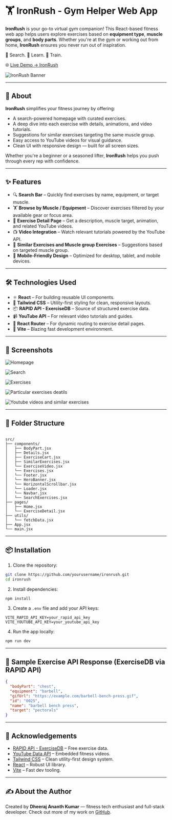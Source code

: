 # 🏋️ IronRush - Gym Helper Web App

**IronRush** is your go-to virtual gym companion! This React-based fitness web app helps users explore exercises based on **equipment type**, **muscle groups**, and **body parts**. Whether you're at the gym or working out from home, **IronRush** ensures you never run out of inspiration.

🔎 Search. 🧠 Learn. 💪 Train.

🌐 [Live Demo → IronRush](https://iron-rush.vercel.app/)

![IronRush Banner](https://github.com/user-attachments/assets/96fdcd20-6e2b-4b29-9c36-195205dd18b8)


---

## 📖 About

**IronRush** simplifies your fitness journey by offering:

- A search-powered homepage with curated exercises.
- A deep dive into each exercise with details, animations, and video tutorials.
- Suggestions for similar exercises targeting the same muscle group.
- Easy access to YouTube videos for visual guidance.
- Clean UI with responsive design — built for all screen sizes.

Whether you're a beginner or a seasoned lifter, **IronRush** helps you push through every rep with confidence.

---

## ✨ Features

- 🔍 **Search Bar** – Quickly find exercises by name, equipment, or target muscle.
- 🏋️ **Browse by Muscle / Equipment** – Discover exercises filtered by your available gear or focus area.
- 📄 **Exercise Detail Page** – Get a description, muscle target, animation, and related YouTube videos.
- 📺 **Video Integration** – Watch relevant tutorials powered by the YouTube API.
- 🔁 **Similar Exercises and Muscle group Exercises** – Suggestions based on targeted muscle group.
- 📱 **Mobile-Friendly Design** – Optimized for desktop, tablet, and mobile devices.

---

## 🛠️ Technologies Used

- ⚛️ **React** – For building reusable UI components.
- 💨 **Tailwind CSS** – Utility-first styling for clean, responsive layouts.
- 📦 **RAPID API - ExerciseDB** – Source of structured exercise data.
- 📹 **YouTube API** – For relevant video tutorials and guides.
- 🔄 **React Router** – For dynamic routing to exercise detail pages.
- 🚀 **Vite** – Blazing fast development environment.

---

## 📸 Screenshots
![Homepage](https://github.com/user-attachments/assets/62a62b3d-40db-4e88-934f-6c0dc4623123)

![Search](https://github.com/user-attachments/assets/7a5f78f3-eef6-4f25-ad49-595145b425f3)

![Exercises](https://github.com/user-attachments/assets/192b29db-e461-4c66-baf9-beb03334727e)

![Particular exercises deatils](https://github.com/user-attachments/assets/2c2df0f4-af29-4fdb-8cdb-1203492fe43c)

![Youtube videos and similar exercises](https://github.com/user-attachments/assets/8fae913a-eee7-45b4-bdca-f7abe4cd5f79)

---

## 📁 Folder Structure

```

src/
├── components/
│   ├── BodyPart.jsx
│   ├── Details.jsx
│   ├── ExerciseCart.jsx
│   ├── SimilarExercises.jsx
│   └── ExerciseVideo.jsx
│   └── Exercises.jsx
│   └── Footer.jsx
│   └── HeroBanner.jsx
│   └── HorizontalScrollbar.jsx
│   └── Loader.jsx
│   └── Navbar.jsx
│   └── SearchExercises.jsx
├── pages/
│   ├── Home.jsx
│   └── ExerciseDetail.jsx
├── utils/
│   └── fetchData.jsx
├── App.jsx
└── main.jsx

````

---

## 📦 Installation

1. Clone the repository:

```bash
git clone https://github.com/yourusername/ironrush.git
cd ironrush
````

2. Install dependencies:

```bash
npm install
```

3. Create a `.env` file and add your API keys:

```env
VITE_RAPID_API_KEY=your_rapid_api_key
VITE_YOUTUBE_API_KEY=your_youtube_api_key
```

4. Run the app locally:

```bash
npm run dev
```

---

## 🔌 Sample Exercise API Response (ExerciseDB via RAPID API)

```json
{
  "bodyPart": "chest",
  "equipment": "barbell",
  "gifUrl": "https://example.com/barbell-bench-press.gif",
  "id": "0025",
  "name": "barbell bench press",
  "target": "pectorals"
}
```

---

## 🙏 Acknowledgements

* [RAPID API - ExerciseDB](https://rapidapi.com/justin-WFnsXH_t6/api/exercisedb/) – Free exercise data.
* [YouTube Data API](https://developers.google.com/youtube/v3) – Embedded fitness videos.
* [Tailwind CSS](https://tailwindcss.com/) – Clean utility-first design system.
* [React](https://reactjs.org/) – Robust UI library.
* [Vite](https://vitejs.dev/) – Fast dev tooling.

---

## ✍️ About the Author

Created by **Dheeraj Ananth Kumar** — fitness tech enthusiast and full-stack developer.
Check out more of my work on [GitHub](https://github.com/DheerajAnanthKumar).
